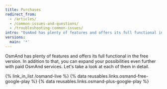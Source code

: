 ```yaml
---
title: Purchases
redirect_from:
  - /articles/
  - /common-issues-and-questions/
  - /troubleshooting-common-issues/
intro: "OsmAnd has plenty of features and offers its full functional in the free version. In addition to that, you can expand your possibilities even further with paid OsmAnd services. Let's take a look at each of them in detail."
versions:
  main: '*'
---
```


OsmAnd has plenty of features and offers its full functional in the free version. In addition to that, you can expand your possibilities even further with paid OsmAnd services. Let's take a look at each of them in detail.

{% link_in_list /osmand-live %}
{% data reusables.links.osmand-free-google-play %}
{% data reusables.links.osmand-plus-google-play %}
